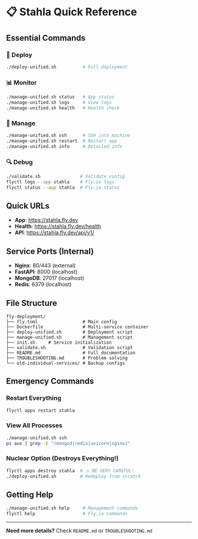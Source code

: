 # 📋 Stahla Quick Reference

## Essential Commands

### 🚀 Deploy

```bash
./deploy-unified.sh          # Full deployment
```

### 📊 Monitor

```bash
./manage-unified.sh status   # App status
./manage-unified.sh logs     # View logs
./manage-unified.sh health   # Health check
```

### 🔧 Manage

```bash
./manage-unified.sh ssh      # SSH into machine
./manage-unified.sh restart  # Restart app
./manage-unified.sh info     # Detailed info
```

### 🔍 Debug

```bash
./validate.sh               # Validate config
flyctl logs --app stahla    # Fly.io logs
flyctl status --app stahla  # Fly.io status
```

## Quick URLs

- **App**: https://stahla.fly.dev
- **Health**: https://stahla.fly.dev/health
- **API**: https://stahla.fly.dev/api/v1/

## Service Ports (Internal)

- **Nginx**: 80/443 (external)
- **FastAPI**: 8000 (localhost)
- **MongoDB**: 27017 (localhost)
- **Redis**: 6379 (localhost)

## File Structure

```
fly-deployment/
├── fly.toml                 # Main config
├── Dockerfile               # Multi-service container
├── deploy-unified.sh        # Deployment script
├── manage-unified.sh        # Management script
├── init.sh     # Service initialization
├── validate.sh              # Validation script
├── README.md                # Full documentation
├── TROUBLESHOOTING.md       # Problem solving
└── old-individual-services/ # Backup configs
```

## Emergency Commands

### Restart Everything

```bash
flyctl apps restart stahla
```

### View All Processes

```bash
./manage-unified.sh ssh
ps aux | grep -E "(mongod|redis|uvicorn|nginx)"
```

### Nuclear Option (Destroys Everything!)

```bash
flyctl apps destroy stahla  # ⚠️ BE VERY CAREFUL!
./deploy-unified.sh         # Redeploy from scratch
```

## Getting Help

```bash
./manage-unified.sh help     # Management commands
flyctl help                  # Fly.io commands
```

---

**Need more details?** Check `README.md` or `TROUBLESHOOTING.md`
